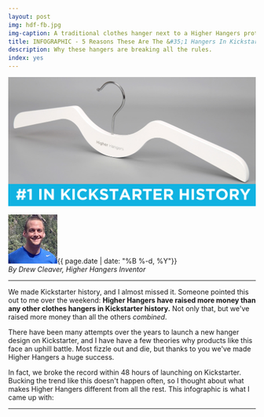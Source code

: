 ```yaml
---
layout: post
img: hdf-fb.jpg
img-caption: A traditional clothes hanger next to a Higher Hangers prototype. Space-saving features of Higher Hangers allow many closets to double (or more) in capacity and allow for enhanced functionality.
title: INFOGRAPHIC - 5 Reasons These Are The &#35;1 Hangers In Kickstarter History
description: Why these hangers are breaking all the rules.
index: yes
---
```


<img src="img/hdf-fb.jpg" class="img-responsive" alt="Higher Hangers Photo">

<img src="img/media_kit/drew_cleaver_headshot/drew_cleaver_headshot_03_100x100.jpg" class="img-responsive img-circle pull-right" alt="Drew Cleaver Headshot">{{ page.date | date: "%B %-d, %Y"}}<br /><em>By Drew Cleaver, Higher Hangers Inventor</em><br />


---
<div class="fb-like" data-href="http://www.higherhangers.com/most-successful-hangers-in-kickstarter.html" data-layout="standard" data-action="like" data-show-faces="true" data-share="true"></div>

We made Kickstarter history, and I almost missed it. Someone pointed this out to me over the weekend: **Higher Hangers have raised more money than any other clothes hangers in Kickstarter history.** Not only that, but we've raised more money than all the others *combined*.


There have been many attempts over the years to launch a new hanger design on Kickstarter, and I have have a few theories why products like this face an uphill battle. Most fizzle out and die, but thanks to you we've made Higher Hangers a huge success. 

In fact, we broke the record within 48 hours of launching on Kickstarter. Bucking the trend like this doesn't happen often, so I thought about what makes Higher Hangers different from all the rest. This infographic is what I came up with:

<script id="infogram_0_higher_hangers_the_1_hangers_in_kickstarter_history" title="Higher Hangers, the #1 Hangers in Kickstarter History" src="//e.infogr.am/js/embed.js?RT2" type="text/javascript"></script>

---

<div class="fb-like" data-href="http://www.higherhangers.com/most-successful-hangers-in-kickstarter.html" data-layout="standard" data-action="like" data-show-faces="true" data-share="true"></div>

<div id="fb-root"></div>
<script>(function(d, s, id) {
  var js, fjs = d.getElementsByTagName(s)[0];
  if (d.getElementById(id)) return;
  js = d.createElement(s); js.id = id;
  js.src = "//connect.facebook.net/en_US/sdk.js#xfbml=1&version=v2.5&appId=194581360877232";
  fjs.parentNode.insertBefore(js, fjs);
}(document, 'script', 'facebook-jssdk'));</script>
